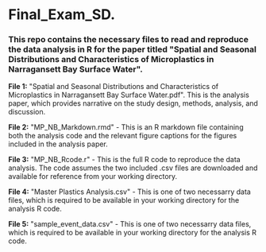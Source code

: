 # Final_Exam_SD.  

### This repo contains the necessary files to read and reproduce the data analysis in R for the paper titled "Spatial and Seasonal Distributions and Characteristics of Microplastics in Narragansett Bay Surface Water".     

**File 1:** "Spatial and Seasonal Distributions and Characteristics of Microplastics in Narragansett Bay Surface Water.pdf". This is the analysis paper, which provides narrative on the study design, methods, analysis, and discussion.        

**File 2:** "MP_NB_Markdown.rmd" - This is an R markdown file containing both the analysis code and the relevant figure captions for the figures included in the analysis paper.       

**File 3:** "MP_NB_Rcode.r" - This is the full R code to reproduce the data analysis. The code assumes the two included .csv files are downloaded and available for reference from your working directory.        

**File 4:** "Master Plastics Analysis.csv" - This is one of two necessarry data files, which is required to be available in your working directory for the analysis R code.       

**File 5:** "sample_event_data.csv" - This is one of two necessarry data files, which is required to be available in your working directory for the analysis R code.

